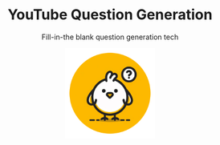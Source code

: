 <h1 align="center">YouTube Question Generation</h1>
<p align="center">Fill-in-the blank question generation tech</p>
<p align="center"><img src="./logo.png" alt="Youtube Question Generation" width="180" /></p>
